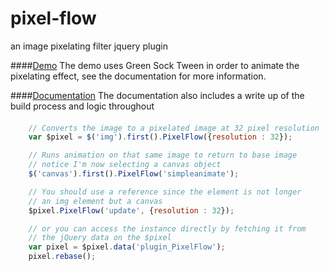 # pixel-flow
an image pixelating filter jquery plugin

####[Demo](http://devnimlos.com/projects/PixelFlow/)
The demo uses Green Sock Tween in order to animate the pixelating effect, see the documentation for more information.

####[Documentation](http://devnimlos.com/professional/pixelflow)
The documentation also includes a write up of the build process and logic throughout

####
```javascript
	// Converts the image to a pixelated image at 32 pixel resolution
	var $pixel = $('img').first().PixelFlow({resolution : 32});

	// Runs animation on that same image to return to base image
	// notice I'm now selecting a canvas object
	$('canvas').first().PixelFlow('simpleanimate');

	// You should use a reference since the element is not longer
	// an img element but a canvas
	$pixel.PixelFlow('update', {resolution : 32});

	// or you can access the instance directly by fetching it from 
	// the jQuery data on the $pixel
	var pixel = $pixel.data('plugin_PixelFlow');
	pixel.rebase();
```